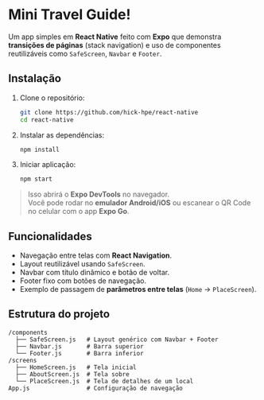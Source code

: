 # Mini Travel Guide!

Um app simples em **React Native** feito com **Expo** que demonstra **transições de páginas** (stack navigation) e uso de componentes reutilizáveis como `SafeScreen`, `Navbar` e `Footer`.

## Instalação

1. Clone o repositório:
	```bash
	git clone https://github.com/hick-hpe/react-native
	cd react-native
	```
2. Instalar as dependências:
	```bash
	npm install
	```
3. Iniciar aplicação:
	```bash
	npm start
	```

> Isso abrirá o **Expo DevTools** no navegador.  
Você pode rodar no **emulador Android/iOS** ou escanear o QR Code no celular com o app **Expo Go**.

## Funcionalidades

-   Navegação entre telas com **React Navigation**.
-   Layout reutilizável usando `SafeScreen`.    
-   Navbar com título dinâmico e botão de voltar.
-   Footer fixo com botões de navegação.
-   Exemplo de passagem de **parâmetros entre telas** (`Home` → `PlaceScreen`).

## Estrutura do projeto
	/components
	  ├── SafeScreen.js   # Layout genérico com Navbar + Footer
	  ├── Navbar.js       # Barra superior
	  └── Footer.js       # Barra inferior
	/screens
	  ├── HomeScreen.js   # Tela inicial
	  ├── AboutScreen.js  # Tela sobre
	  └── PlaceScreen.js  # Tela de detalhes de um local
	App.js                # Configuração de navegação
